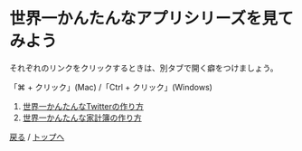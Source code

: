 # 世界一かんたんなアプリシリーズを見てみよう
それぞれのリンクをクリックするときは、別タブで開く癖をつけましょう。

「⌘ + クリック」(Mac) /「Ctrl + クリック」(Windows)

1. [世界一かんたんなTwitterの作り方](https://www.youtube.com/watch?v=cPXMBXlNzkc&t=34s)
1. [世界一かんたんな家計簿の作り方](https://www.youtube.com/watch?v=HRAAUgHFmzg)

[戻る](/web_application/index.md) /
[トップへ](/README.md)